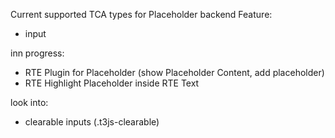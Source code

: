 Current supported TCA types for Placeholder backend Feature:

- input

inn progress:

- RTE Plugin for Placeholder (show Placeholder Content, add placeholder)
- RTE Highlight Placeholder inside RTE Text

look into:

- clearable inputs (.t3js-clearable)
